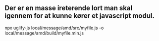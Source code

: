  
 
 ## Der er en masse ireterende lort man skal igennem for at kunne kører et javascript modul.
 

 
 npx uglify-js local/message/amd/src/myfile.js -o local/message/amd/build/myfile.min.js